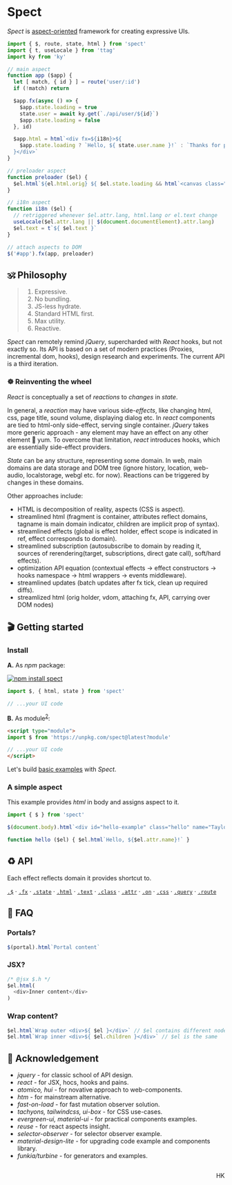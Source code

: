 # Spect

_Spect_ is [aspect-oriented](https://en.wikipedia.org/wiki/Aspect-oriented_programming) framework for creating expressive UIs.


```js
import { $, route, state, html } from 'spect'
import { t, useLocale } from 'ttag'
import ky from 'ky'

// main aspect
function app ($app) {
  let [ match, { id } ] = route('user/:id')
  if (!match) return

  $app.fx(async () => {
    $app.state.loading = true
    state.user = await ky.get(`./api/user/${id}`)
    $app.state.loading = false
  }, id)

  $app.html = html`<div fx=${i18n}>${
    $app.state.loading ? `Hello, ${ state.user.name }!` : `Thanks for patience...`
  }</div>`
}

// preloader aspect
function preloader ($el) {
  $el.html`${el.html.orig} ${ $el.state.loading && html`<canvas class="spinner" />` }`
}

// i18n aspect
function i18n ($el) {
  // retriggered whenever $el.attr.lang, html.lang or el.text change
  useLocale($el.attr.lang || $(document.documentElement).attr.lang)
  $el.text = t`${ $el.text }`
}

// attach aspects to DOM
$('#app').fx(app, preloader)
```

## 🕉️ Philosophy

> 1. Expressive. <!-- not impressive, obvoius code -->
> 2. No bundling. <!-- required -->
> 3. JS-less hydrate.
> 4. Standard HTML first.
> 5. Max utility. <!-- min presentation, min proving. -->
> 6. Reactive.

_Spect_ can remotely remind _jQuery_, supercharded with _React_ hooks, but not exactly so. Its API is based on a set of modern practices (Proxies, incremental dom, hooks), design research and experiments. The current API is a third iteration.

### ☸️ Reinventing the wheel

_React_ is conceptually a set of _reactions_ to _changes_ in _state_.

In general, a _reaction_ may have various side-_effects_, like changing html, css, page title, sound volume, displaying dialog etc. In _react_ components are tied to html-only side-effect, serving single container. _jQuery_ takes more generic approach - any element may have an effect on any other element 🍝 yum. To overcome that limitation, _react_ introduces hooks, which are essentially side-effect providers.

_State_ can be any structure, representing some domain. In web, main domains are data storage and DOM tree (ignore history, location, web-audio, localstorage, webgl etc. for now). Reactions can be triggered by changes in these domains.

Other approaches include:

* HTML is decomposition of reality, aspects (CSS is aspect).
* streamlined html (fragment is container, attributes reflect domains, tagname is main domain indicator, children are implicit prop of syntax).
* streamlined effects (global is effect holder, effect scope is indicated in ref, effect corresponds to domain).
* streamlined subscription (autosubscribe to domain by reading it, sources of rerendering(target, subscriptions, direct gate call), soft/hard effects).
* optimization API equation (contextual effects → effect constructors → hooks namespace → html wrappers → events middleware).
* streamlined updates (batch updates after fx tick, clean up required diffs).
* streamlized html (orig holder, vdom, attaching fx, API, carrying over DOM nodes)


## 🎬 Getting started

### Install

**A.** As _npm_ package:

[![npm install spect](https://nodei.co/npm/spect.png?mini=true)](https://npmjs.org/package/spect/)

```js
import $, { html, state } from 'spect'

// ...your UI code
```

**B.** As module<sup><a href="#principle-2">2</a></sup>:

```html
<script type="module">
import $ from 'https://unpkg.com/spect@latest?module'

// ...your UI code
</script>
```

Let's build [basic examples](https://reactjs.org/) with _Spect_.

### A simple aspect

This example provides _html_ in body and assigns aspect to it.

```js
import { $ } from 'spect'

$(document.body).html`<div id="hello-example" class="hello" name="Taylor" fx=${hello}/>`

function hello ($el) { $el.html`Hello, ${$el.attr.name}!` }
```


## ♻ API

Each effect reflects domain it provides shortcut to.

<!-- mount is a hook on html domain -->

[`.$`]() · [`.fx`]() · [`.state`]() · [`.html`]() · [`.text`]() · [`.class`]() · [`.attr`]() · [`.on`]() · [`.css`]() · [`.query`]() · [`.route`]()

<!-- `call` -->
<!-- `update` -->
<!-- `destroy` -->
<!-- `watch()` -->
<!-- `cls()` -->

##


## 🤔 FAQ

### Portals?

```js
$(portal).html`Portal content`
```

### JSX?

```js
/* @jsx $.h */
$el.html(
  <div>Inner content</div>
)
```

### Wrap content?

```js
$el.html`Wrap outer <div>${ $el }</div>` // $el contains different nodes list!
$el.html`Wrap inner <div>${ $el.children }</div>` // $el is the same
```


## 🙏 Acknowledgement

* _jquery_ - for classic school of API design.
* _react_ - for JSX, hocs, hooks and pains.
* _atomico, hui_ - for novative approach to web-components.
* _htm_ - for mainstream alternative.
* _fast-on-load_ - for fast mutation observer solution.
* _tachyons, tailwindcss, ui-box_ - for CSS use-cases.
* _evergreen-ui, material-ui_ - for practical components examples.
* _reuse_ - for react aspects insight.
* _selector-observer_ - for selector observer example.
* _material-design-lite_ - for upgrading code example and components library.
* _funkia/turbine_ - for generators and examples.
<!-- * _***_ - for letting that be possible. -->

##

<p align="right">HK</p>

<!--
<p align="center">Made on Earth by your humble servant.

<p align="center"><em>Sat, Chit, Ananda, Vigraha.</em><br/><em>Nama, Rupa, Guna, Lila.</em></p> -->

